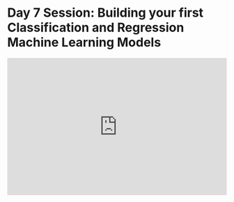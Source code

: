 <h1>Day 7 Session: Building your first Classification and Regression Machine Learning Models</h1>
<iframe width="100%" height="315" src="https://www.youtube.com/embed/RQREtoAbloo" title="YouTube video player" frameborder="0" allow="accelerometer; autoplay; clipboard-write; encrypted-media; gyroscope; picture-in-picture" allowfullscreen></iframe>